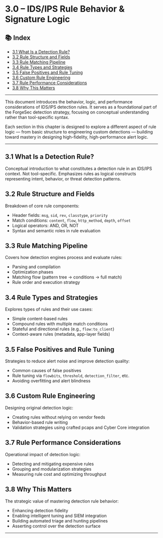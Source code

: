 # 3.0 – IDS/IPS Rule Behavior & Signature Logic

## 📚 Index

- [3.1 What Is a Detection Rule?](#31-what-is-a-detection-rule)
- [3.2 Rule Structure and Fields](#32-rule-structure-and-fields)
- [3.3 Rule Matching Pipeline](#33-rule-matching-pipeline)
- [3.4 Rule Types and Strategies](#34-rule-types-and-strategies)
- [3.5 False Positives and Rule Tuning](#35-false-positives-and-rule-tuning)
- [3.6 Custom Rule Engineering](#36-custom-rule-engineering)
- [3.7 Rule Performance Considerations](#37-rule-performance-considerations)
- [3.8 Why This Matters](#38-why-this-matters)

---

This document introduces the behavior, logic, and performance considerations of IDS/IPS detection rules. It serves as a foundational part of the ForgeSec detection strategy, focusing on conceptual understanding rather than tool-specific syntax.

Each section in this chapter is designed to explore a different aspect of rule logic — from basic structure to engineering custom detections — building toward mastery in designing high-fidelity, high-performance alert logic.

---

## 3.1 What Is a Detection Rule?

Conceptual introduction to what constitutes a detection rule in an IDS/IPS context. Not tool-specific. Emphasizes rules as logical constructs representing intent, behavior, or threat detection patterns.

## 3.2 Rule Structure and Fields

Breakdown of core rule components:

- Header fields: `msg`, `sid`, `rev`, `classtype`, `priority`
- Match conditions: `content`, `flow`, `http_method`, `depth`, `offset`
- Logical operators: AND, OR, NOT
- Syntax and semantic roles in rule evaluation

## 3.3 Rule Matching Pipeline

Covers how detection engines process and evaluate rules:

- Parsing and compilation
- Optimization phases
- Matching flow (pattern tree → conditions → full match)
- Rule order and execution strategy

## 3.4 Rule Types and Strategies

Explores types of rules and their use cases:

- Simple content-based rules
- Compound rules with multiple match conditions
- Stateful and directional rules (e.g., `flow:to_client`)
- Context-aware rules (metadata, app-layer fields)

## 3.5 False Positives and Rule Tuning

Strategies to reduce alert noise and improve detection quality:

- Common causes of false positives
- Rule tuning via `flowbits`, `threshold`, `detection_filter`, etc.
- Avoiding overfitting and alert blindness

## 3.6 Custom Rule Engineering

Designing original detection logic:

- Creating rules without relying on vendor feeds
- Behavior-based rule writing
- Validation strategies using crafted pcaps and Cyber Core integration

## 3.7 Rule Performance Considerations

Operational impact of detection logic:

- Detecting and mitigating expensive rules
- Grouping and modularization strategies
- Measuring rule cost and optimizing throughput

## 3.8 Why This Matters

The strategic value of mastering detection rule behavior:

- Enhancing detection fidelity
- Enabling intelligent tuning and SIEM integration
- Building automated triage and hunting pipelines
- Asserting control over the detection surface

---
